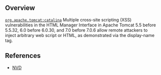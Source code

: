 ## Overview
[`org.apache.tomcat:catalina`](http://search.maven.org/#search%7Cga%7C1%7Ca%3A%22catalina%22)
Multiple cross-site scripting (XSS) vulnerabilities in the HTML Manager Interface in Apache Tomcat 5.5 before 5.5.32, 6.0 before 6.0.30, and 7.0 before 7.0.6 allow remote attackers to inject arbitrary web script or HTML, as demonstrated via the display-name tag.

## References
- [NVD](https://web.nvd.nist.gov/view/vuln/detail?vulnId=CVE-2011-0013)